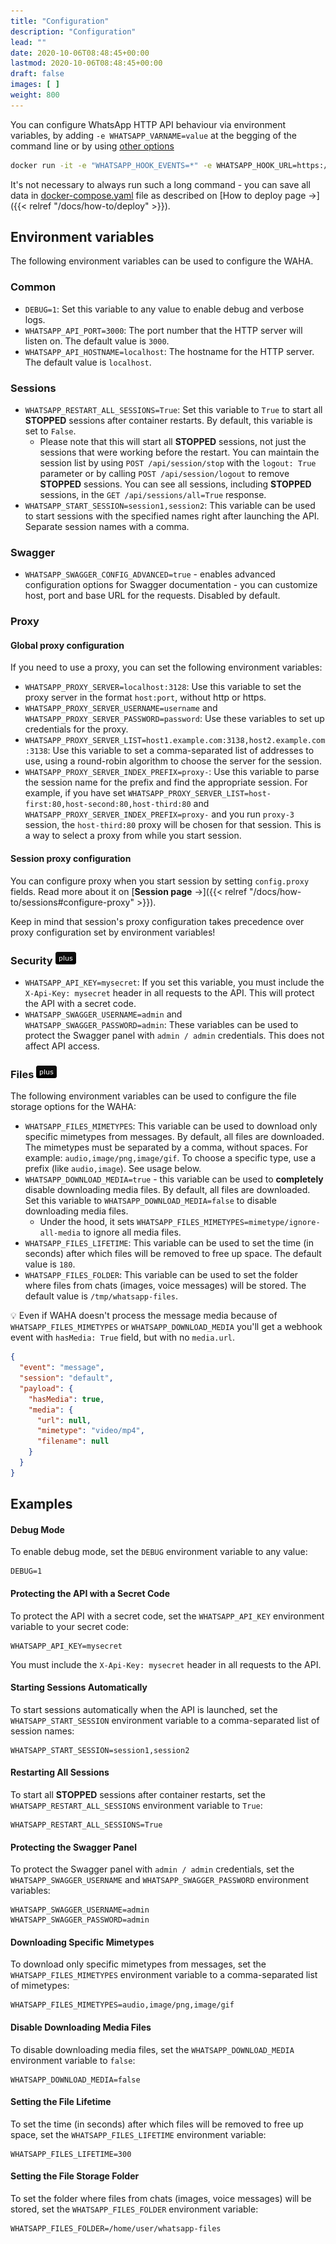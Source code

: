 ```yaml
---
title: "Configuration"
description: "Configuration"
lead: ""
date: 2020-10-06T08:48:45+00:00
lastmod: 2020-10-06T08:48:45+00:00
draft: false
images: [ ]
weight: 800
---
```


You can configure WhatsApp HTTP API behaviour via environment variables, by adding `-e WHATSAPP_VARNAME=value` at the
begging of the command line or by using [other options](https://docs.docker.com/engine/reference/commandline/run/)

```bash
docker run -it -e "WHATSAPP_HOOK_EVENTS=*" -e WHATSAPP_HOOK_URL=https://httpbin.org/post devlikeapro/whatsapp-http-api
```

It's not necessary to always run such a long command - you can save all data in
[docker-compose.yaml](https://github.com/devlikeapro/whatsapp-http-api/blob/core/docker-compose.yaml)
file as described on [How to deploy page ->]({{< relref "/docs/how-to/deploy" >}}).

## Environment variables

The following environment variables can be used to configure the WAHA.

### Common
- `DEBUG=1`: Set this variable to any value to enable debug and verbose logs.
- `WHATSAPP_API_PORT=3000`: The port number that the HTTP server will listen on. The default value is `3000`.
- `WHATSAPP_API_HOSTNAME=localhost`: The hostname for the HTTP server. The default value is `localhost`.

### Sessions
- `WHATSAPP_RESTART_ALL_SESSIONS=True`: Set this variable to `True` to start all **STOPPED** sessions after container
  restarts. By default, this variable is set to `False`.
  - Please note that this will start all **STOPPED** sessions, not just the sessions that were working before the restart. You can maintain the session list by
    using `POST /api/session/stop` with the `logout: True` parameter or by calling `POST /api/session/logout` to remove
    **STOPPED** sessions. You can see all sessions, including **STOPPED** sessions, in the `GET /api/sessions/all=True`
    response.
- `WHATSAPP_START_SESSION=session1,session2`: This variable can be used to start sessions with the specified names right
  after launching the API. Separate session names with a comma.

### Swagger
- `WHATSAPP_SWAGGER_CONFIG_ADVANCED=true` - enables advanced configuration options for Swagger documentation - you can customize host, port and base URL for the requests.
  Disabled by default.

### Proxy
#### Global proxy configuration
If you need to use a proxy, you can set the following environment variables:

- `WHATSAPP_PROXY_SERVER=localhost:3128`: Use this variable to set the proxy server in the format `host:port`, without http or https.
- `WHATSAPP_PROXY_SERVER_USERNAME=username` and `WHATSAPP_PROXY_SERVER_PASSWORD=password`: Use these variables to set up credentials for the proxy.
- `WHATSAPP_PROXY_SERVER_LIST=host1.example.com:3138,host2.example.com:3138`: Use this variable to set a comma-separated list of addresses to use, using a round-robin algorithm to choose the server for the session.
- `WHATSAPP_PROXY_SERVER_INDEX_PREFIX=proxy-`: Use this variable to parse the session name for the prefix and find the appropriate session.
  For example, if you have set `WHATSAPP_PROXY_SERVER_LIST=host-first:80,host-second:80,host-third:80` and `WHATSAPP_PROXY_SERVER_INDEX_PREFIX=proxy-` and you run `proxy-3` session, the `host-third:80` proxy will be chosen for that session.
  This is a way to select a proxy from while you start session.

#### Session proxy configuration
You can configure proxy when you start session by setting `config.proxy` fields.
Read more about it on [**Session page** ->]({{< relref "/docs/how-to/sessions#configure-proxy" >}}).

Keep in mind that session's proxy configuration takes precedence over proxy configuration set by environment variables!


### Security ![](/images/versions/plus.png)
- `WHATSAPP_API_KEY=mysecret`: If you set this variable, you must include the `X-Api-Key: mysecret` header in all
  requests to the API. This will protect the API with a secret code.
- `WHATSAPP_SWAGGER_USERNAME=admin` and `WHATSAPP_SWAGGER_PASSWORD=admin`: These variables can be used to protect the
  Swagger panel with `admin / admin` credentials. This does not affect API access.


### Files ![](/images/versions/plus.png)

The following environment variables can be used to configure the file storage options for the WAHA:

- `WHATSAPP_FILES_MIMETYPES`: This variable can be used to download only specific mimetypes from messages.
  By default, all files are downloaded. The mimetypes must be separated by a comma, without spaces.
  For example: `audio,image/png,image/gif`. To choose a specific type, use a prefix (like `audio,image`). See usage below.
- `WHATSAPP_DOWNLOAD_MEDIA=true` - this variable can be used to **completely** disable downloading media files. By default, all files are downloaded.
  Set this variable to `WHATSAPP_DOWNLOAD_MEDIA=false` to disable downloading media files.
  - Under the hood, it sets `WHATSAPP_FILES_MIMETYPES=mimetype/ignore-all-media` to ignore all media files.
- `WHATSAPP_FILES_LIFETIME`: This variable can be used to set the time (in seconds) after which files will be removed to
  free up space. The default value is `180`.
- `WHATSAPP_FILES_FOLDER`: This variable can be used to set the folder where files from chats (images, voice messages)
  will be stored. The default value is `/tmp/whatsapp-files`.

💡 Even if WAHA doesn't process the message media because of `WHATSAPP_FILES_MIMETYPES` or `WHATSAPP_DOWNLOAD_MEDIA`
you'll get a webhook event with `hasMedia: True` field, but with no `media.url`.
```json
{
  "event": "message",
  "session": "default",
  "payload": {
    "hasMedia": true,
    "media": {
      "url": null,
      "mimetype": "video/mp4",
      "filename": null
    }
  }
}
```

## Examples

#### Debug Mode

To enable debug mode, set the `DEBUG` environment variable to any value:

```
DEBUG=1
```

#### Protecting the API with a Secret Code

To protect the API with a secret code, set the `WHATSAPP_API_KEY` environment variable to your secret code:

```
WHATSAPP_API_KEY=mysecret
```

You must include the `X-Api-Key: mysecret` header in all requests to the API.

#### Starting Sessions Automatically

To start sessions automatically when the API is launched, set the `WHATSAPP_START_SESSION` environment variable to a
comma-separated list of session names:

```
WHATSAPP_START_SESSION=session1,session2
```

#### Restarting All Sessions

To start all **STOPPED** sessions after container restarts, set the `WHATSAPP_RESTART_ALL_SESSIONS` environment variable
to `True`:

```
WHATSAPP_RESTART_ALL_SESSIONS=True
```

#### Protecting the Swagger Panel

To protect the Swagger panel with `admin / admin` credentials, set the `WHATSAPP_SWAGGER_USERNAME`
and `WHATSAPP_SWAGGER_PASSWORD` environment variables:

```
WHATSAPP_SWAGGER_USERNAME=admin
WHATSAPP_SWAGGER_PASSWORD=admin
```


#### Downloading Specific Mimetypes

To download only specific mimetypes from messages, set the `WHATSAPP_FILES_MIMETYPES` environment variable to a
comma-separated list of mimetypes:

```
WHATSAPP_FILES_MIMETYPES=audio,image/png,image/gif
```

#### Disable Downloading Media Files
To disable downloading media files, set the `WHATSAPP_DOWNLOAD_MEDIA` environment variable to `false`:

```
WHATSAPP_DOWNLOAD_MEDIA=false
```

#### Setting the File Lifetime

To set the time (in seconds) after which files will be removed to free up space, set the `WHATSAPP_FILES_LIFETIME`
environment variable:

```
WHATSAPP_FILES_LIFETIME=300
```

#### Setting the File Storage Folder

To set the folder where files from chats (images, voice messages) will be stored, set the `WHATSAPP_FILES_FOLDER`
environment variable:

```
WHATSAPP_FILES_FOLDER=/home/user/whatsapp-files
```
